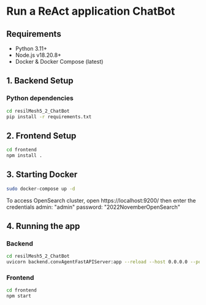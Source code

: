# Run a ReAct application ChatBot

## Requirements ##

- Python 3.11+
- Node.js v18.20.8+
- Docker & Docker Compose (latest)

## 1. Backend Setup ##
### Python dependencies ###


```bash
cd resilMesh5_2_ChatBot
pip install -r requirements.txt
```

## 2. Frontend Setup

```bash
cd frontend
npm install .
```

## 3. Starting Docker ##

```bash
sudo docker-compose up -d
```

To access OpenSearch cluster, open https://localhost:9200/
then enter the credentials 
admin: "admin"
password: "2022NovemberOpenSearch"

## 4. Running the app

### Backend ###

```bash
cd resilMesh5_2_ChatBot
uvicorn backend.convAgentFastAPIServer:app --reload --host 0.0.0.0 --port 8000
```

### Frontend ###

```bash
cd frontend
npm start
```
